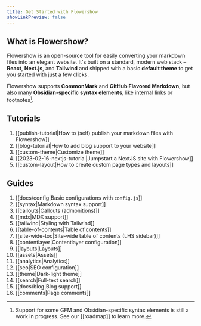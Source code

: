 ```yaml
---
title: Get Started with Flowershow
showLinkPreview: false
---
```


## What is Flowershow?

Flowershow is an open-source tool for easily converting your markdown files into an elegant website. It's built on a standard, modern web stack – **React**, **Next.js**, and **Tailwind** and shipped with a basic **default theme** to get you started with just a few clicks.

Flowershow supports **CommonMark** and **GitHub Flavored Markdown**, but also many **Obsidian-specific syntax elements**, like internal links or footnotes[^1].
[^1]: Support for some GFM and Obsidian-specific syntax elements is still a work in progress. See our [[roadmap]] to learn more.

## Tutorials

1. [[publish-tutorial|How to (self) publish your markdown files with Flowershow]]
2. [[blog-tutorial|How to add blog support to your website]]
3. [[custom-theme|Customize theme]]
4. [[2023-02-16-nextjs-tutorial|Jumpstart a NextJS site with Flowershow]]
5. [[custom-layout|How to create custom page types and layouts]]

## Guides

1. [[docs/config|Basic configurations with `config.js`]]
2. [[syntax|Markdown syntax support]]
3. [[callouts|Callouts (admonitions)]]
4. [[mdx|MDX support]]
5. [[tailwind|Styling with Tailwind]]
6. [[table-of-contents|Table of contents]]
7. [[site-wide-toc|Site-wide table of contents (LHS sidebar)]]
8. [[contentlayer|Contentlayer configuration]]
9. [[layouts|Layouts]]
10. [[assets|Assets]]
11. [[analytics|Analytics]]
12. [[seo|SEO configuration]]
13. [[theme|Dark-light theme]]
14. [[search|Full-text search]]
15. [[docs/blog|Blog support]]
16. [[comments|Page comments]]
